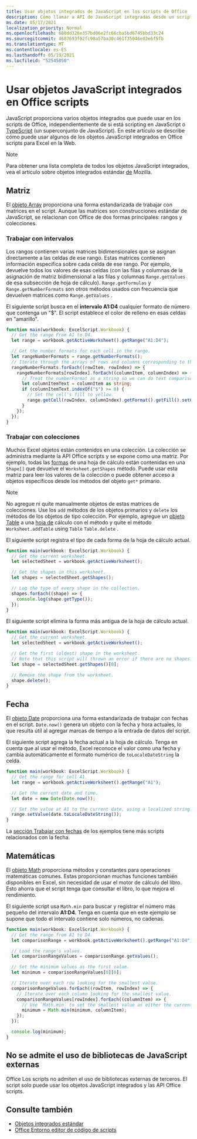 ```yaml
---
title: Usar objetos integrados de JavaScript en los scripts de Office
description: Cómo llamar a API de JavaScript integradas desde un script Office en Excel en la Web.
ms.date: 05/17/2021
localization_priority: Normal
ms.openlocfilehash: 680dd326e357bd06e2fc66cba5bd6745bbd33c24
ms.sourcegitcommit: 4687693f02fc90a57ba30c461f35046e02e6f5fb
ms.translationtype: MT
ms.contentlocale: es-ES
ms.lasthandoff: 05/19/2021
ms.locfileid: "52545050"
---
```

# <a name="use-built-in-javascript-objects-in-office-scripts"></a>Usar objetos JavaScript integrados en Office scripts

JavaScript proporciona varios objetos integrados que puede usar en los scripts de Office, independientemente de si está scripting en JavaScript o [TypeScript](../overview/code-editor-environment.md) (un superconjunto de JavaScript). En este artículo se describe cómo puede usar algunos de los objetos JavaScript integrados en Office scripts para Excel en la Web.

> [!NOTE]
> Para obtener una lista completa de todos los objetos JavaScript integrados, vea el artículo sobre objetos integrados estándar [de](https://developer.mozilla.org/docs/Web/JavaScript/Reference/Global_Objects) Mozilla.

## <a name="array"></a>Matriz

El [objeto Array](https://developer.mozilla.org/docs/Web/JavaScript/Reference/Global_Objects/Array) proporciona una forma estandarizada de trabajar con matrices en el script. Aunque las matrices son construcciones estándar de JavaScript, se relacionan con Office de dos formas principales: rangos y colecciones.

### <a name="work-with-ranges"></a>Trabajar con intervalos

Los rangos contienen varias matrices bidimensionales que se asignan directamente a las celdas de ese rango. Estas matrices contienen información específica sobre cada celda de ese rango. Por ejemplo, devuelve todos los valores de esas celdas (con las filas y columnas de la asignación de matriz bidimensional a las filas y columnas `Range.getValues` de esa subsección de hoja de cálculo). `Range.getFormulas` y `Range.getNumberFormats` son otros métodos usados con frecuencia que devuelven matrices como `Range.getValues` .

El siguiente script busca en el **intervalo A1:D4** cualquier formato de número que contenga un "$". El script establece el color de relleno en esas celdas en "amarillo".

```TypeScript
function main(workbook: ExcelScript.Workbook) {
  // Get the range From A1 to D4.
  let range = workbook.getActiveWorksheet().getRange("A1:D4");

  // Get the number formats for each cell in the range.
  let rangeNumberFormats = range.getNumberFormats();
  // Iterate through the arrays of rows and columns corresponding to those in the range.
  rangeNumberFormats.forEach((rowItem, rowIndex) => {
    rangeNumberFormats[rowIndex].forEach((columnItem, columnIndex) => {
      // Treat the numberFormat as a string so we can do text comparisons.
      let columnItemText = columnItem as string;
      if (columnItemText.indexOf("$") >= 0) {
        // Set the cell's fill to yellow.
        range.getCell(rowIndex, columnIndex).getFormat().getFill().setColor("yellow");
      }
    });
  });
}
```

### <a name="work-with-collections"></a>Trabajar con colecciones

Muchos Excel objetos están contenidos en una colección. La colección se administra mediante la API Office scripts y se expone como una matriz. Por ejemplo, todas las [formas](/javascript/api/office-scripts/excelscript/excelscript.shape) de una hoja de cálculo están contenidas en una `Shape[]` que devuelve el `Worksheet.getShapes` método. Puede usar esta matriz para leer los valores de la colección o puede obtener acceso a objetos específicos desde los métodos del objeto `get*` primario.

> [!NOTE]
> No agregue ni quite manualmente objetos de estas matrices de colecciones. Use los `add` métodos de los objetos primarios y `delete` los métodos de los objetos de tipo colección. Por ejemplo, agregue un [objeto Table](/javascript/api/office-scripts/excelscript/excelscript.table) a una [hoja de](/javascript/api/office-scripts/excelscript/excelscript.worksheet) cálculo con el método y quite el método `Worksheet.addTable` using `Table` `Table.delete` .

El siguiente script registra el tipo de cada forma de la hoja de cálculo actual.

```TypeScript
function main(workbook: ExcelScript.Workbook) {
  // Get the current worksheet.
  let selectedSheet = workbook.getActiveWorksheet();

  // Get the shapes in this worksheet.
  let shapes = selectedSheet.getShapes();

  // Log the type of every shape in the collection.
  shapes.forEach((shape) => {
    console.log(shape.getType());
  });
}
```

El siguiente script elimina la forma más antigua de la hoja de cálculo actual.

```Typescript
function main(workbook: ExcelScript.Workbook) {
  // Get the current worksheet.
  let selectedSheet = workbook.getActiveWorksheet();

  // Get the first (oldest) shape in the worksheet.
  // Note that this script will thrown an error if there are no shapes.
  let shape = selectedSheet.getShapes()[0];

  // Remove the shape from the worksheet.
  shape.delete();
}
```

## <a name="date"></a>Fecha

El [objeto Date](https://developer.mozilla.org/docs/Web/JavaScript/Reference/Global_Objects/Date) proporciona una forma estandarizada de trabajar con fechas en el script. `Date.now()` genera un objeto con la fecha y hora actuales, lo que resulta útil al agregar marcas de tiempo a la entrada de datos del script.

El siguiente script agrega la fecha actual a la hoja de cálculo. Tenga en cuenta que al usar el método, Excel reconoce el valor como una fecha y cambia automáticamente el formato numérico de `toLocaleDateString` la celda.

```TypeScript
function main(workbook: ExcelScript.Workbook) {
  // Get the range for cell A1.
  let range = workbook.getActiveWorksheet().getRange("A1");

  // Get the current date and time.
  let date = new Date(Date.now());

  // Set the value at A1 to the current date, using a localized string.
  range.setValue(date.toLocaleDateString());
}
```

La [sección Trabajar con fechas](../resources/samples/excel-samples.md#dates) de los ejemplos tiene más scripts relacionados con la fecha.

## <a name="math"></a>Matemáticas

El [objeto Math](https://developer.mozilla.org/docs/Web/JavaScript/Reference/Global_Objects/Math) proporciona métodos y constantes para operaciones matemáticas comunes. Estas proporcionan muchas funciones también disponibles en Excel, sin necesidad de usar el motor de cálculo del libro. Esto ahorra que el script tenga que consultar el libro, lo que mejora el rendimiento.

El siguiente script usa `Math.min` para buscar y registrar el número más pequeño del intervalo **A1:D4.** Tenga en cuenta que en este ejemplo se supone que todo el intervalo contiene solo números, no cadenas.

```TypeScript
function main(workbook: ExcelScript.Workbook) {
  // Get the range from A1 to D4.
  let comparisonRange = workbook.getActiveWorksheet().getRange("A1:D4");

  // Load the range's values.
  let comparisonRangeValues = comparisonRange.getValues();

  // Set the minimum values as the first value.
  let minimum = comparisonRangeValues[0][0];

  // Iterate over each row looking for the smallest value.
  comparisonRangeValues.forEach((rowItem, rowIndex) => {
    // Iterate over each column looking for the smallest value.
    comparisonRangeValues[rowIndex].forEach((columnItem) => {
      // Use `Math.min` to set the smallest value as either the current cell's value or the previous minimum.
      minimum = Math.min(minimum, columnItem);
    });
  });

  console.log(minimum);
}

```

## <a name="use-of-external-javascript-libraries-is-not-supported"></a>No se admite el uso de bibliotecas de JavaScript externas

Office Los scripts no admiten el uso de bibliotecas externas de terceros. El script solo puede usar los objetos JavaScript integrados y las API Office scripts.

## <a name="see-also"></a>Consulte también

- [Objetos integrados estándar](https://developer.mozilla.org/docs/Web/JavaScript/Reference/Global_Objects)
- [Office Entorno editor de código de scripts](../overview/code-editor-environment.md)
